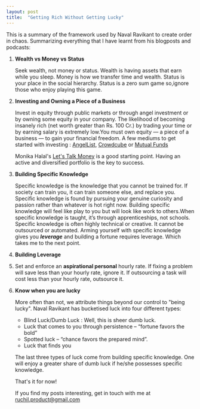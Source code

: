 ```yaml
---
layout: post
title:  "Getting Rich Without Getting Lucky"
---
```


This is a summary of the framework used by Naval Ravikant to create order in chaos. Summarizing everything that I have learnt from his blogposts and podcasts: 

1. **Wealth vs Money vs Status** 

   Seek wealth, not money or status. Wealth is having assets that earn while you sleep. Money is how we transfer time and wealth. Status is your place in the social hierarchy. Status is a zero sum game so,ignore those who enjoy playing this game. 

2. **Investing and Owning a Piece of a Business**

   Invest in equity through public markets or through angel investment or by owning some equity in your 
   company. The likelihood of becoming insanely rich (net worth greater than Rs. 100 Cr.) by trading your time or by earning salary is extremely low.You must own equity — a piece of a business — to gain your financial freedom. A few mediums to get started with investing : [AngelList][jekyll-Angellist], [Crowdcube][jekyll-crowdcube] or [Mutual Funds][jekyll-mutualfunds]

   Monika Halal's [Let's Talk Money][jekyll-book] is a good starting point. Having an active and diversified portfolio is the key to success. 

3. **Building Specific Knowledge** 

   Specific knowledge is the knowledge that you cannot be trained for. If society can train you, it can train someone else, and replace you. Specific knowledge is found by pursuing your genuine curiosity and passion rather than whatever is hot right now. Building specific knowledge will feel like play to you but will look like work to others.When specific knowledge is taught, it’s through apprenticeships, not schools. Specific knowledge is often highly technical or creative. It cannot be outsourced or automated. Arming yourself with specific knowledge gives you ***leverage*** and building a fortune requires leverage. Which takes me to the next point. 

4. **Building Leverage**

5.  Set and enforce an **aspirational personal** hourly rate. If fixing a problem will save less than your 
   hourly rate, ignore it. If outsourcing a task will cost less than your hourly rate, outsource it.

6. **Know when you are lucky** 

   More often than not, we attribute things beyond our control to "being lucky". Naval Ravikant has bucketised luck into four different types: 

   * Blind Luck/Dumb Luck : Well, this is sheer dumb luck.
   * Luck that comes to you through persistence – “fortune favors the bold”
   * Spotted luck – “chance favors the prepared mind”. 
   * Luck that finds you 
   
   The last three types of luck come from building specific knowledge. One will enjoy a greater share of dumb luck if he/she possesses specific knowledge. 

   That's it for now! 

   If you find my posts interesting, get in touch with me at ruchil.product@gmail.com

   [jekyll-Angellist]: https://angel.co
   [jekyll-crowdcube]: https://www.crowdcube.com
   [jekyll-mutualfunds]: https://en.wikipedia.org/wiki/Mutual_fund
   [jekyll-book]: https://www.amazon.in/s?k=lets+talk+money&adgrpid=58389672949&ext_vrnc=hi&gclid=EAIaIQobChMIzdb25v_76gIVDSQrCh2PSAQoEAAYAiAAEgLqNPD_BwE&hvadid=426078221670&hvdev=c&hvlocphy=1007765&hvnetw=g&hvqmt=e&hvrand=5468676216733939630&hvtargid=kwd-330135955363&hydadcr=23639_1979266&tag=googinhydr1-21&ref=pd_sl_7uqirjrj4i_e













    














